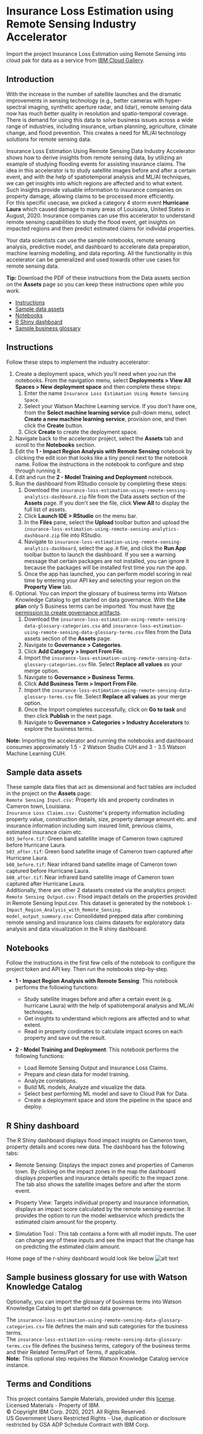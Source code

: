 # Insurance Loss Estimation using Remote Sensing Industry Accelerator
Import the project Insurance Loss Estimation using Remote Sensing
into cloud pak for data as a service from [IBM Cloud Gallery](
https://dataplatform.cloud.ibm.com/exchange/public/entry/view/14ea8dfab582137c695a6630e90cdc32?context=cpdaas). <br>

## Introduction
With the increase in the number of satellite launches and the dramatic improvements in sensing technology (e.g., better cameras with hyper-spectral imaging, synthetic aperture radar, and lidar), remote sensing data now has much better quality in resolution and spatio-temporal coverage. There is demand for using this data to solve business issues across a wide range of industries, including insurance, urban planning, agriculture, climate change, and flood prevention. This creates a need for ML/AI technology solutions for remote sensing data. <br>

Insurance Loss Estimation Using Remote Sensing Data Industry Accelerator shows how to derive insights from remote sensing data, by utilizing an example of studying flooding events for assisting insurance claims. The idea in this accelerator is to study satellite images before and after a certain event, and with the help of spatiotemporal analysis and ML/AI techniques, we can get insights into which regions are affected and to what extent. Such insights provide valuable information to insurance companies on property damage, allowing claims to be processed more efficiently. <br>
For this specific usecase, we picked a category 4 storm event **Hurricane Laura** which caused damage to many areas of Louisiana, United States in August, 2020. Insurance companies can use this accelerator to understand remote sensing capabilities to study the flood event, get insights on impacted regions and then predict estimated claims for individal properties.

Your data scientists can use the sample notebooks, remote sensing analysis, predictive model, and dashboard to accelerate data preparation, machine learning modelling, and data reporting.  All the functionality in this accelerator can be generalized and used towards other use cases for remote sensing data.

**Tip:** Download the PDF of these instructions from the Data assets section on the **Assets** page so you can keep these instructions open while you work.

- [Instructions](#instructions)
- [Sample data assets](#data-assets)
- [Notebooks](#notebooks)
- [R Shiny dashboard](#dashboard)
- [Sample business glossary](#glossary)

<a id="instructions"></a>
## Instructions
Follow these steps to implement the industry accelerator:
1. Create a deployment space, which you'll need when you run the notebooks. From the navigation menu, select **Deployments > View All Spaces > New deployment space** and then complete these steps:
    1. Enter the name `Insurance Loss Estimation Using Remote Sensing Space`.
    1. Select your Watson Machine Learning service. If you don't have one, from the **Select machine learning service** pull-down menu, select **Create a new machine learning service**, provision one, and then click the **Create** button.
    1. Click **Create** to create the deployment space.
1. Navigate back to the accelerator project, select the **Assets** tab and scroll to the **Notebooks** section.
1. Edit the  **1 - Impact Region Analysis with Remote Sensing** notebook by clicking the edit icon that looks like a tiny pencil next to the notebook name. Follow the instructions in the notebook to configure and step through running it.
1. Edit and run the **2 - Model Training and Deployment** notebook. 
1. Run the dashboard from RStudio console by completing these steps:
    1. Download the `insurance-loss-estimation-using-remote-sensing-analytics-dashboard.zip` file from the Data assets section of the **Assets** page. If you don't see the file, click **View All** to display the full list of assets.
    1. Click **Launch IDE > RStudio** on the menu bar. 
    1. In the **Files** pane, select the **Upload** toolbar button and upload the `insurance-loss-estimation-using-remote-sensing-analytics-dashboard.zip` file into RStudio.
    1. Navigate to `insurance-loss-estimation-using-remote-sensing-analytics-dashboard`, select the `app.R` file, and click the **Run App** toolbar button to launch the dashboard. If you see a warning message that certain packages are not installed, you can ignore it because the packages will be installed first time you run the app. 
    1. Once the app has launched, you can perform model scoring in real time by entering your API key and selecting your region on the **Property View** tab.
1. Optional.  You can import the glossary of business terms into Watson Knowledge Catalog to get started on data governance. With the **Lite plan** only 5 Business terms can be imported.  You must have <a href="https://dataplatform.cloud.ibm.com/docs/content/wsj/catalog/roles-wkcop.html" target="_blank" rel="noopener noreferrer">the permission to create governance artifacts</a>.
    1. Download the `insurance-loss-estimation-using-remote-sensing-data-glossary-categories.csv` and  `insurance-loss-estimation-using-remote-sensing-data-glossary-terms.csv` files from the Data assets section of the **Assets** page.
    1. Navigate to **Governance > Categories**.
    1. Click **Add Category > Import From File**. 
    1. Import the `insurance-loss-estimation-using-remote-sensing-data-glossary-categories.csv` file. Select **Replace all values** as your merge option.
    1. Navigate to **Governance > Business Terms**.
    1. Click **Add Business Term > Import From File**. 
    1. Import the `insurance-loss-estimation-using-remote-sensing-data-glossary-terms.csv` file. Select **Replace all values** as your merge option.
    1. Once the Import completes successfully, click on **Go to task** and then click **Publish** in the next page.
    1. Navigate to **Governance > Categories > Industry Accelerators** to explore the business terms.


**Note:** Importing the accelerator and running the notebooks and dashboard consumes approximately 1.5 - 2 Watson Studio CUH and 3 - 3.5 Watson Machine Learning CUH.

 <a id="data-assets"></a>
## Sample data assets
These sample data files that act as dimensional and fact tables are included in the project on the **Assets** page:<br>
`Remote Sensing Input.csv:` Property Ids and property cordinates in Cameron town, Louisiana. <br>
`Insurance Loss Claims.csv:` Customer's property information including property value, construction details, size, property damage amount etc. and insurance information including sum insured limit, previous claims, estimated insurance claim etc. <br>
`b03_before.tif`:  Green band satellite image of Cameron town captured before Hurricane Laura. <br>
`b03_after.tif`: Green band satellite image of Cameron town captured after Hurricane Laura. <br>
`b08_before.tif`: Near infrared band satellite image of Cameron town captured before Hurricane Laura. <br>
`b08_after.tif`: Near infrared band satellite image of Cameron town captured after Hurricane Laura.<br>
Additionally, there are other 2 datasets created via the analytics project: <br>
`Remote Sensing Output.csv:` Flood impact details on the properties provided in Remote Sensing Input.csv. This dataset is generated by the notebook `1-Impact_Region_Analysis_with_Remote_Sensing`.<br>
`model_output_summary.csv`: Consolidated prepped data after combining remote sensing and insurance loss claims datasets for exploratory data analysis and data visualization in the R shiny dashboard. <br>

<a id="notebooks"></a>
## Notebooks
Follow the instructions in the first few cells of the notebook to configure the project token and API key. Then run the notebooks step-by-step.
- **1 - Impact Region Analysis with Remote Sensing**: This notebook performs the following functions: 
    - Study satellite images before and after a certain event (e.g. hurricane Laura) with the help of spatiotemporal analysis and ML/AI techniques.
    - Get insights to understand which regions are affected and to what extent.
    - Read in property cordinates to calculate impact scores on each property and save out the result. <br>

- **2 - Model Training and Deployment**: This notebook performs the following functions: 
    - Load Remote Sensing Output and Insurance Loss Claims.
    - Prepare and clean data for model training.
    - Analyze correlations.
    - Build ML models, Analyze and visualize the data. 
    - Select best performing ML model and save to Cloud Pak for Data.
    - Create a  deployment space and store the pipeline in the space and deploy. <br>

<a id="dashboard"></a>
## R Shiny dashboard
The R Shiny dashboard displays flood impact insights on Cameron town, property details and scores new data. The dashboard has the following tabs:
- Remote Sensing: Displays the impact zones and properties of Cameron town. By clicking on the impact zones in the map the dashboard displays properties and insurance details specific to the impact zone. The tab also shows the satellite images before and after the storm event.

- Property View: Targets individual property and insurance information, displays an impact score calculated by the remote sensing exercise. It provides the option to run the model webservice which predicts the estimated claim amount for the property.

- Simulation Tool : This tab contains a form with all model inputs. The user can change any of these inputs and see the impact that the change has on predicting the estimated claim amount.

Home page of the r-shiny dashboard would look like below
![alt text](https://public.dhe.ibm.com/software/data/sw-library/cognos/mobile/C11/catalog/images/cp4d/Remote-sensing-dashboard1.png)
<a id="glossary"></a>

<a id="glossary"></a>
## Sample business glossary for use with Watson Knowledge Catalog
Optionally, you can import the glossary of business terms into Watson Knowledge Catalog to get started on data governance. <br>

The `insurance-loss-estimation-using-remote-sensing-data-glossary-categories.csv` file defines the main and sub categories for the business terms. <br>
The `insurance-loss-estimation-using-remote-sensing-data-glossary-terms.csv` file defines the business terms, category of the business terms and their Related Terms/Part of Terms, if applicable. <br>
**Note:** This optional step requires the Watson Knowledge Catalog service instance. 

## Terms and Conditions
This project contains Sample Materials, provided under this <a href="https://github.com/IBM/Industry-Accelerators/blob/master/CPD%20SaaS/LICENSE" target="_blank" rel="noopener noreferrer">license</a>. <br/>
Licensed Materials - Property of IBM. <br/>
© Copyright IBM Corp. 2020, 2021. All Rights Reserved. <br/>
US Government Users Restricted Rights - Use, duplication or disclosure restricted by GSA ADP Schedule Contract with IBM Corp.<br/>
